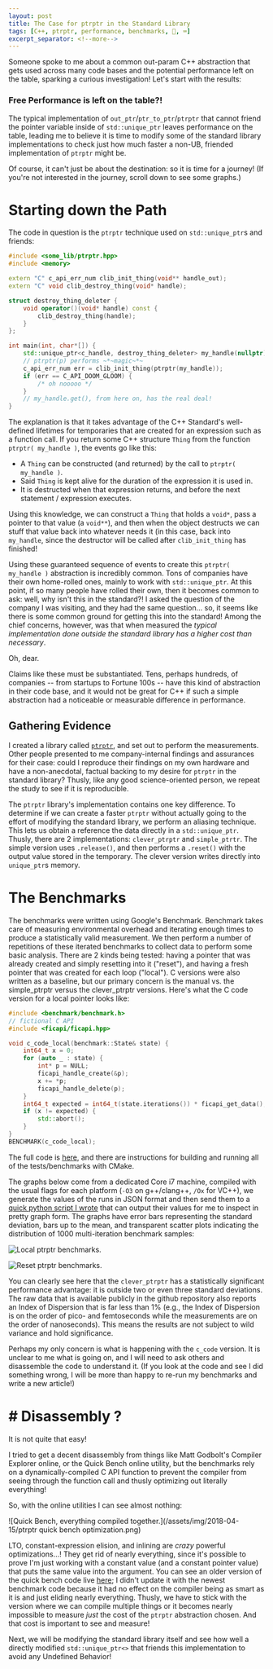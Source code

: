 ```yaml
---
layout: post
title: The Case for ptrptr in the Standard Library
tags: [C++, ptrptr, performance, benchmarks, 🚌, ⌨️]
excerpt_separator: <!--more-->
---
```


Someone spoke to me about a common out-param C++ abstraction that gets used across many code bases and the potential performance left on the table, sparking a curious investigation! Let's start with the results:

<!--more-->

### Free Performance is left on the table?!

The typical implementation of `out_ptr`/`ptr_to_ptr`/`ptrptr` that cannot friend the pointer variable inside of `std::unique_ptr` leaves performance on the table, leading me to believe it is time to modify some of the standard library implementations to check just how much faster a non-UB, friended implementation of `ptrptr` might be.

Of course, it can't just be about the destination: so it is time for a journey! (If you're not interested in the journey, scroll down to see some graphs.)

# Starting down the Path

The code in question is the `ptrptr` technique used on `std::unique_ptr`s and friends:

````cpp
#include <some_lib/ptrptr.hpp>
#include <memory>

extern "C" c_api_err_num clib_init_thing(void** handle_out);
extern "C" void clib_destroy_thing(void* handle);

struct destroy_thing_deleter {
	void operator()(void* handle) const {
		clib_destroy_thing(handle);
	}
};

int main(int, char*[]) {
	std::unique_ptr<c_handle, destroy_thing_deleter> my_handle(nullptr);
	// ptrptr(p) performs ~*~magic~*~
	c_api_err_num err = clib_init_thing(ptrptr(my_handle));
	if (err == C_API_DOOM_GLOOM) { 
		/* oh nooooo */
	}
	// my_handle.get(), from here on, has the real deal!
}
````

The explanation is that it takes advantage of the C++ Standard's well-defined lifetimes for temporaries that are created for an expression such as a function call. If you return some C++ structure `Thing` from the function `ptrptr( my_handle )`, the events go like this:

- A `Thing` can be constructed (and returned) by the call to `ptrptr( my_handle )`.
- Said `Thing` is kept alive for the duration of the expression it is used in.
- It is destructed when that expression returns, and before the next statement / expression executes.

Using this knowledge, we can construct a `Thing` that holds a `void*`, pass a pointer to that value (a `void**`), and then when the object destructs we can stuff that value back into whatever needs it (in this case, back into `my_handle`, since the destructor will be called after `clib_init_thing` has finished!

Using these guaranteed sequence of events to create this `ptrptr( my_handle )` abstraction is incredibly common. Tons of companies have their own home-rolled ones, mainly to work with `std::unique_ptr`. At this point, if so many people have rolled their own, then it becomes common to ask: well, why isn't this in the standard?! I asked the question of the company I was visiting, and they had the same question... so, it seems like there is some common ground for getting this into the standard! Among the chief concerns, however, was that when measured the *typical implementation done outside the standard library has a higher cost than necessary*.

Oh, dear.

Claims like these must be substantiated. Tens, perhaps hundreds, of companies -- from startups to Fortune 100s -- have this kind of abstraction in their code base, and it would not be great for C++ if such a simple abstraction had a noticeable or measurable difference in performance.

## Gathering Evidence

I created a library called [`ptrptr`](https://github.com/ThePhD/ptrptr), and set out to perform the measurements. Other people presented to me company-internal findings and assurances for their case: could I reproduce their findings on my own hardware and have a non-anecdotal, factual backing to my desire for `ptrptr` in the standard library? Thusly, like any good science-oriented person, we repeat the study to see if it is reproducible.

The `ptrptr` library's implementation contains one key difference. To determine if we can create a faster `ptrptr` without actually going to the effort of modifying the standard library, we perform an aliasing technique. This lets us obtain a reference the data directly in a `std::unique_ptr`. Thusly, there are 2 implementations: `clever_ptrptr` and `simple_ptrtr`. The simple version uses `.release()`, and then performs a `.reset()` with the output value stored in the temporary. The clever version writes directly into `unique_ptr`s memory.

# The Benchmarks

The benchmarks were written using Google's Benchmark. Benchmark takes care of measuring environmental overhead and iterating enough times to produce a statistically valid measurement. We then perform a number of repetitions of these iterated benchmarks to collect data to perform some basic analysis. There are 2 kinds being tested: having a pointer that was already created and simply resetting into it ("reset"), and having a fresh pointer that was created for each loop ("local"). C versions were also written as a baseline, but our primary concern is the manual vs. the simple_ptrptr versus the clever_ptrptr versions. Here's what the C code version for a local pointer looks like:

```cpp
#include <benchmark/benchmark.h>
// fictional C API
#include <ficapi/ficapi.hpp>

void c_code_local(benchmark::State& state) {
	int64_t x = 0;
	for (auto _ : state) {
		int* p = NULL;
		ficapi_handle_create(&p);
		x += *p;
		ficapi_handle_delete(p);
	}
	int64_t expected = int64_t(state.iterations()) * ficapi_get_data();
	if (x != expected) {
		std::abort();
	}
}
BENCHMARK(c_code_local);
```

The full code is [here](https://github.com/ThePhD/ptrptr/tree/master/benchmarks), and there are instructions for building and running all of the tests/benchmarks with CMake.

The graphs below come from a dedicated Core i7 machine, compiled with the usual flags for each platform (`-O3` on g++/clang++, `/Ox` for VC++), we generate the values of the runs in JSON format and then send them to a [quick python script I wrote](https://github.com/ThePhD/ptrptr/blob/master/benchmarks/tools/generate_graphs.py) that can output their values for me to inspect in pretty graph form. The graphs have error bars representing the standard deviation, bars up to the mean, and transparent scatter plots indicating the distribution of 1000 multi-iteration benchmark samples:

![Local ptrptr benchmarks.](https://raw.githubusercontent.com/ThePhD/ptrptr/master/benchmark_results/ptrptr_benchmarks.local.png)

![Reset ptrptr benchmarks.](https://raw.githubusercontent.com/ThePhD/ptrptr/master/benchmark_results/ptrptr_benchmarks.reset.png)

You can clearly see here that the `clever_ptrptr` has a statistically significant performance advantage: it is outside two or even three standard deviations. The raw data that is available publicly in the github repository also reports an Index of Dispersion that is far less than 1% (e.g., the Index of Dispersion is on the order of pico- and femtoseconds while the measurements are on the order of nanoseconds). This means the results are not subject to wild variance and hold significance.

Perhaps my only concern is what is happening with the `c_code` version. It is unclear to me what is going on, and I will need to ask others and disassemble the code to understand it. (If you look at the code and see I did something wrong, I will be more than happy to re-run my benchmarks and write a new article!)

# # Disassembly ?

It is not quite that easy!

I tried to get a decent disassembly from things like Matt Godbolt's Compiler Explorer online, or the Quick Bench online utility, but the benchmarks rely on a dynamically-compiled C API function to prevent the compiler from seeing through the function call and thusly optimizing out literally everything!

So, with the online utilities I can see almost nothing:

![Quick Bench, everything compiled together.](/assets/img/2018-04-15/ptrptr quick bench optimization.png)


LTO, constant-expression elision, and inlining are *crazy* powerful optimizations...! They get rid of nearly everything, since it's possible to prove I'm just working with a constant value (and a constant pointer value) that puts the same value into the argument. You can see an older version of the quick bench code live [here](http://quick-bench.com/ulnPxcdWyInoAlWCiAJTOfa6awM); I didn't update it with the newest benchmark code because it had no effect on the compiler being as smart as it is and just eliding nearly everything. Thusly, we have to stick with the version where we can compile multiple things or it becomes nearly impossible to measure _just_ the cost of the `ptrptr` abstraction chosen. And that cost is important to see and measure!

Next, we will be modifying the standard library itself and see how well a directly modified `std::unique_ptr<>` that friends this implementation to avoid any Undefined Behavior!
